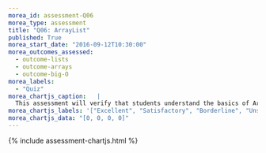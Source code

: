 ```yaml
---
morea_id: assessment-Q06
morea_type: assessment
title: "Q06: ArrayList"
published: True
morea_start_date: "2016-09-12T10:30:00"
morea_outcomes_assessed: 
  - outcome-lists
  - outcome-arrays
  - outcome-big-O
morea_labels: 
  - "Quiz"
morea_chartjs_caption:   |
  This assessment will verify that students understand the basics of ArrayList implementation of the List interface.
morea_chartjs_labels: '["Excellent", "Satisfactory", "Borderline", "Unsatisfactory"]'
morea_chartjs_data: "[0, 0, 0, 0]"
---
```


{%  include assessment-chartjs.html  %}